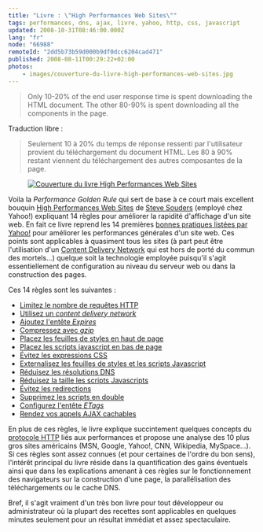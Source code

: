 ```yaml
---
title: "Livre : \"High Performances Web Sites\""
tags: performances, dns, ajax, livre, yahoo, http, css, javascript
updated: 2008-10-31T08:46:00.000Z
lang: "fr"
node: "66988"
remoteId: "2dd5b73b59d000b9df0dcc6204cad471"
published: 2008-08-11T00:29:22+02:00
photos:
    - images/couverture-du-livre-high-performances-web-sites.jpg
---
```

<blockquote>
Only 10-20% of the end user response time is spent downloading the HTML document. The other 80-90% is spent downloading all the components in the page.
</blockquote>


Traduction libre :

<blockquote>
Seulement 10 à 20% du temps de réponse ressenti par l'utilisateur provient du téléchargement du document HTML. Les 80 à 90% restant viennent du téléchargement des autres composantes de la page.
</blockquote>

<figure class="object-left"><a href="/images/couverture-du-livre-high-performances-web-sites.jpg"><img loading="lazy" src="/images/220x/couverture-du-livre-high-performances-web-sites.jpg" alt="Couverture du livre High Performances Web Sites">
</a></figure>


Voila la *Performance Golden Rule* qui sert de base à ce court mais excellent bouquin [High Performances Web Sites](http://oreilly.com/catalog/9780596529307/index.html) de [Steve Souders](http://stevesouders.com/) (employé chez Yahoo!) expliquant 14 règles pour améliorer la rapidité d'affichage d'un site web. En fait ce livre reprend les 14 premières [bonnes pratiques listées par Yahoo!](http://developer.yahoo.com/performance/rules.html) pour améliorer les performances générales d'un site web. Ces points sont applicables à quasiment tous les sites (à part peut être l'utilisation d'un [Content Delivery Network](http://fr.wikipedia.org/wiki/Content_Delivery_Network) qui est hors de porté du commun des mortels…) quelque soit la technologie employée puisqu'il s'agit essentiellement de configuration au niveau du serveur web ou dans la construction des pages.


Ces 14 règles sont les suivantes :

* [Limitez le nombre de requêtes HTTP](http://developer.yahoo.com/performance/rules.html#num_http)
* [Utilisez un *content delivery network*](http://developer.yahoo.com/performance/rules.html#cdn)
* [Ajoutez l'entête *Expires*](http://developer.yahoo.com/performance/rules.html#expires)
* [Compressez avec *gzip*](http://developer.yahoo.com/performance/rules.html#gzip)
* [Placez les feuilles de styles en haut de page](http://developer.yahoo.com/performance/rules.html#css_top)
* [Placez les scripts javascript en bas de page](http://developer.yahoo.com/performance/rules.html#js_bottom)
* [Évitez les expressions CSS](http://developer.yahoo.com/performance/rules.html#css_expressions)
* [Externalisez les feuilles de styles et les scripts Javascript](http://developer.yahoo.com/performance/rules.html#external)
* [Réduisez les résolutions DNS](http://developer.yahoo.com/performance/rules.html#dns_lookups)
* [Réduisez la taille les scripts Javascripts](http://developer.yahoo.com/performance/rules.html#minify)
* [Évitez les redirections](http://developer.yahoo.com/performance/rules.html#redirects)
* [Supprimez les scripts en double](http://developer.yahoo.com/performance/rules.html#js_dupes)
* [Configurez l'entête *ETags*](http://developer.yahoo.com/performance/rules.html#etags)
* [Rendez vos appels AJAX cachables](http://developer.yahoo.com/performance/rules.html#cacheajax)


En plus de ces règles, le livre explique succintement quelques concepts du [protocole HTTP](http://tools.ietf.org/html/rfc2616) liés aux performances et propose une analyse des 10 plus gros sites américains (MSN, Google, Yahoo!, CNN, Wikipedia, MySpace…). Si ces règles sont assez connues (et pour certaines de l'ordre du bon sens), l'intérêt principal du livre réside dans la quantification des gains éventuels ainsi que dans les explications amenant à ces règles sur le fonctionnement des navigateurs sur la construction d'une page, la parallélisation des téléchargements ou le cache DNS.


Bref, il s'agit vraiment d'un très bon livre pour tout développeur ou administrateur où la plupart des recettes sont applicables en quelques minutes seulement pour un résultat immédiat et assez spectaculaire.


